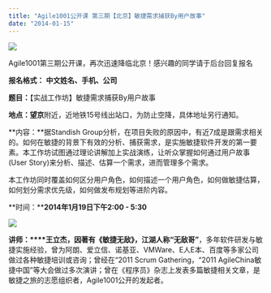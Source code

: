 ```yaml
---
title: "Agile1001公开课 第三期【北京】敏捷需求捕获By用户故事"
date: "2014-01-15"
---
```


![](http://mmbiz.qpic.cn/mmbiz/CUiaHgo768toTulibo1icyib40snObn2JLCvrfNPGcGLQGekwweQTGUjHtNl7vp9ibn4icEva9gCy72TZVDN6ib1ktl6Q/0)

Agile1001第三期公开课，再次迅速降临北京！感兴趣的同学请于后台回复报名

**报名格式：** **中文姓名、手机、公司**

**题目：**【实战工作坊】敏捷需求捕获By用户故事

**地点：望京**附近，近地铁15号线出站口，为防止空降，具体地址另行通知。

**内容：**据Standish Group分析，在项目失败的原因中，有近7成是跟需求相关的。如何在敏捷的背景下有效的分析、捕获需求，是实施敏捷软件开发的第一要素。本工作坊试图通过理论讲解加上实战演练，让听众掌握如何通过用户故事(User Story)来分析、描述、估算一个需求，进而管理多个需求。

本工作坊同时覆盖如何区分用户角色，如何描述一个用户角色，如何做敏捷估算，如何划分需求优先级，如何做发布规划等进阶内容。

**时间：****2014年1月19日下午2:00 - 5:30**

![](http://mmbiz.qpic.cn/mmbiz/CUiaHgo768toTulibo1icyib40snObn2JLCvtgoQwJ5v2gwypQ79nzB1MR9OoZ8hFkJjsJ0lrSV6bpofKKtLUZpqeQ/0)

**讲师：****王立杰，因著有《敏捷无敌》，江湖人称“无敌哥”**，多年软件研发与敏捷实施经验，曾为阿朗、爱立信、诺基亚、VMWare、E人E本、百度等多家公司做过各种敏捷培训或咨询；曾经在“2011 Scrum Gathering，“2011 AgileChina敏捷中国”等大会做过多次演讲；曾在《程序员》杂志上发表多篇敏捷相关文章，是敏捷之旅的志愿组织者，Agile1001公开的发起者。
